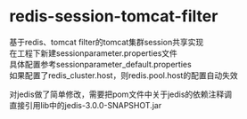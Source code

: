 # redis-session-tomcat-filter
基于redis、tomcat filter的tomcat集群session共享实现<br/>
在工程下新建sessionparameter.properties文件<br/>
具体配置参考sessionparameter_default.properties<br/>
如果配置了redis_cluster.host，则redis.pool.host的配置自动失效<br/>

对jedis做了简单修改，需要把pom文件中关于jedis的依赖注释调<br/>
直接引用lib中的jedis-3.0.0-SNAPSHOT.jar<br/>


